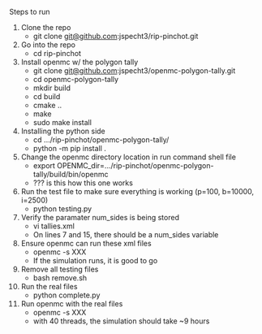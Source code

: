Steps to run

1) Clone the repo
    - git clone git@github.com:jspecht3/rip-pinchot.git
2) Go into the repo
    - cd rip-pinchot
3) Install openmc w/ the polygon tally
    - git clone git@github.com:jspecht3/openmc-polygon-tally.git
    - cd openmc-polygon-tally
    - mkdir build
    - cd build
    - cmake ..
    - make
    - sudo make install
4) Installing the python side
    - cd .../rip-pinchot/openmc-polygon-tally/
    - python -m pip install .
5) Change the openmc directory location in run command shell file
    - export OPENMC_dir=.../rip-pinchot/openmc-polygon-tally/build/bin/openmc
    - ??? is this how this one works
6) Run the test file to make sure everything is working (p=100, b=10000, i=2500)
    - python testing.py
7) Verify the paramater num_sides is being stored
    - vi tallies.xml
    - On lines 7 and 15, there should be a num_sides variable
8) Ensure openmc can run these xml files
    - openmc -s XXX
    - If the simulation runs, it is good to go
9) Remove all testing files
    - bash remove.sh
10) Run the real files
    - python complete.py
11) Run openmc with the real files
    - openmc -s XXX
    - with 40 threads, the simulation should take ~9 hours
